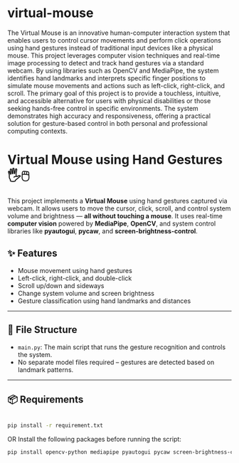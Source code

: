 # virtual-mouse
The Virtual Mouse is an innovative human-computer interaction system that enables users to control cursor movements and perform click operations using hand gestures instead of traditional input devices like a physical mouse. This project leverages computer vision techniques and real-time image processing to detect and track hand gestures via a standard webcam. By using libraries such as OpenCV and MediaPipe, the system identifies hand landmarks and interprets specific finger positions to simulate mouse movements and actions such as left-click, right-click, and scroll. The primary goal of this project is to provide a touchless, intuitive, and accessible alternative for users with physical disabilities or those seeking hands-free control in specific environments. The system demonstrates high accuracy and responsiveness, offering a practical solution for gesture-based control in both personal and professional computing contexts.

# Virtual Mouse using Hand Gestures 🖐️🖱️

This project implements a **Virtual Mouse** using hand gestures captured via webcam. It allows users to move the cursor, click, scroll, and control system volume and brightness — **all without touching a mouse**. It uses real-time **computer vision** powered by **MediaPipe**, **OpenCV**, and system control libraries like **pyautogui**, **pycaw**, and **screen-brightness-control**.

## ✨ Features

- Mouse movement using hand gestures
- Left-click, right-click, and double-click
- Scroll up/down and sideways
- Change system volume and screen brightness
- Gesture classification using hand landmarks and distances

---

## 📁 File Structure

- `main.py`: The main script that runs the gesture recognition and controls the system.
- No separate model files required – gestures are detected based on landmark patterns.

---

## 📦 Requirements

```bash

pip install -r requirement.txt

```
OR
Install the following packages before running the script:

```bash
pip install opencv-python mediapipe pyautogui pycaw screen-brightness-control comtypes protobuf

